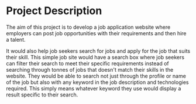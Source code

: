 # Project Description
The aim of this project is to develop a job application website  where employers can post job opportunities with their requirements and then hire a talent. 

It would also help job seekers search for jobs and apply for the job that suits their skill.
This simple job site would have a search box where job seekers can filter their search to meet their specific requirements instead of searching through tonnes of jobs that doesn't match their skills  in the website. They would be able to search not just through the profile or name of the job but also with any keyword in the job description and technologies required. This simply means whatever keyword they use would display a result specific to their search.
